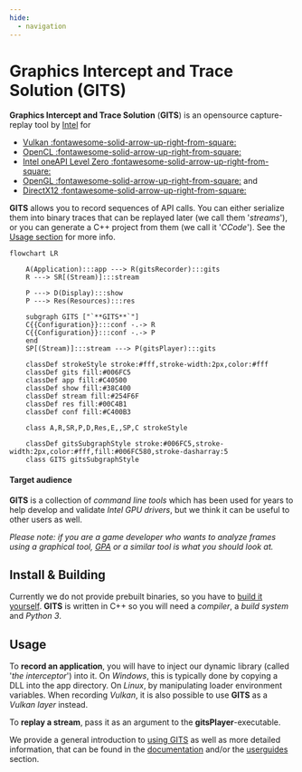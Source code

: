 ```yaml
---
hide:
  - navigation
---
```

# Graphics Intercept and Trace Solution (GITS)

**Graphics Intercept and Trace Solution** (**GITS**) is an opensource capture-replay tool by [Intel](https://www.intel.com) for  

- [Vulkan :fontawesome-solid-arrow-up-right-from-square:](https://vulkan.org/)
- [OpenCL :fontawesome-solid-arrow-up-right-from-square:](https://www.khronos.org/opencl/)
- [Intel oneAPI Level Zero :fontawesome-solid-arrow-up-right-from-square:](https://spec.oneapi.io/level-zero/latest/core/INTRO.html)
- [OpenGL :fontawesome-solid-arrow-up-right-from-square:](https://www.khronos.org/opengl/) and 
- [DirectX12 :fontawesome-solid-arrow-up-right-from-square:](https://learn.microsoft.com/en-us/windows/win32/direct3d12/direct3d-12-graphics)

**GITS** allows you to record sequences of API calls. You can either serialize them into binary traces that can be replayed later (we call them '*streams*'), or you can generate a C++ project from them (we call it '*CCode*'). See the [Usage section](#usage) for more info.

```mermaid
flowchart LR

    A(Application):::app ---> R(gitsRecorder):::gits
    R ---> SR[(Stream)]:::stream

    P ---> D(Display):::show
    P ---> Res(Resources):::res

    subgraph GITS ["`**GITS**`"]
    C{{Configuration}}:::conf -.-> R
    C{{Configuration}}:::conf -.-> P
    end
    SP[(Stream)]:::stream ---> P(gitsPlayer):::gits

    classDef strokeStyle stroke:#fff,stroke-width:2px,color:#fff
    classDef gits fill:#006FC5
    classDef app fill:#C40500
    classDef show fill:#38C400
    classDef stream fill:#254F6F
    classDef res fill:#00C4B1
    classDef conf fill:#C400B3

    class A,R,SR,P,D,Res,E,,SP,C strokeStyle

    classDef gitsSubgraphStyle stroke:#006FC5,stroke-width:2px,color:#fff,fill:#006FC580,stroke-dasharray:5
    class GITS gitsSubgraphStyle
```

#### Target audience

**GITS** is a collection of *command line tools* which has been used for years to help develop and validate *Intel GPU drivers*, but we think it can be useful to other users as well. 

*Please note: if you are a game developer who wants to analyze frames using a graphical tool, [GPA](https://www.intel.com/content/www/us/en/developer/tools/graphics-performance-analyzers/overview.html) or a similar tool is what you should look at.*

## Install & Building

Currently we do not provide prebuilt binaries, so you have to [build it yourself](building.md). **GITS** is written in C++ so you will need a *compiler*, a *build system* and *Python 3*. 

## Usage

To **record an application**, you will have to inject our dynamic library (called '*the interceptor*') into it. On *Windows*, this is typically done by copying a DLL into the app directory. On *Linux*, by manipulating loader environment variables. When recording *Vulkan*, it is also possible to use **GITS** as a *Vulkan layer* instead.

To **replay a stream**, pass it as an argument to the **gitsPlayer**-executable. 

We provide a general introduction to [using GITS](usage.md) as well as more detailed information, that can be found in the [documentation](documentation/terminology.md) and/or the [userguides](guides/userguide.md) section.
